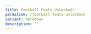 ```yaml
---
title: Football Feats Unlocked!
permalink: /football-feats-unlocked/
variant: markdown
description: ""
---
```

